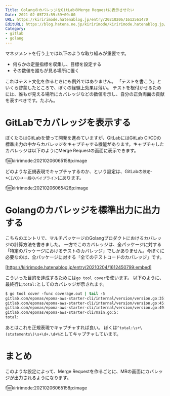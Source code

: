 ```yaml
---
Title: GolangのカバレッジをGitLabのMerge Requestに表示させたい
Date: 2021-02-05T23:59:59+09:00
URL: https://kiririmode.hatenablog.jp/entry/20210206/1612561470
EditURL: https://blog.hatena.ne.jp/kiririmode/kiririmode.hatenablog.jp/atom/entry/26006613687860173
Category:
- gitlab
- golang
---
```


マネジメントを行う上では以下のような取り組みが重要です。

- 何らかの定量指標を収集し、目標を設定する
- その数値を誰もが見る場所に置く

これはテスト文化を作るときにも例外ではありません。
「テストを書こう」といくら啓蒙したところで、ぼくの経験上効果は薄い。
テストを根付かせるためには、誰もが見える場所にカバレッジなどの数値を示し、自分の正負両面の貢献を表すべきです。たぶん。

# GitLabでカバレッジを表示する

ぼくたちはGitLabを使って開発を進めていますが、GitLabにはGitLab CI/CDの標準出力の中からカバレッジをキャプチャする機能があります。キャプチャしたカバレッジは以下のようにMerge Requestの画面に表示できます。

f:id:kiririmode:20210206065158p:image

どのような正規表現でキャプチャするのか、という設定は、GitLabの`設定`->`CI/CD`->`一般のパイプライン`にあります。

f:id:kiririmode:20210206065426p:image

# Golangのカバレッジを標準出力に出力する

こちらのエントリで、マルチパッケージのGolangプロダクトにおけるカバレッジの計算方法を書きました。
一方でこのカバレッジは、全パッケージに対する「特定のパッケージにおけるテストのカバレッジ」でしかありません。今ぼくに必要なのは、全パッケージに対する「全てのテストコードのカバレッジ」です。

[https://kiririmode.hatenablog.jp/entry/20210204/1612450799:embed]

こういった目的を達成するためには`go tool cover`を使います。
以下のように、最終行に`total:`としてのカバレッジが示されます。

```tcsh
$ go tool cover -func coverage.out | tail -5
gitlab.com/eponas/epona-aws-starter-cli/internal/version/version.go:35:                                         GetTerraformVersion                     0.0%
gitlab.com/eponas/epona-aws-starter-cli/internal/version/version.go:45:                                         SetAwsProviderVersion                   0.0%
gitlab.com/eponas/epona-aws-starter-cli/internal/version/version.go:49:                                         GetAwsProviderVersion                   0.0%
gitlab.com/eponas/epona-aws-starter-cli/main.go:5:                                                              main                                    0.0%
total:                                                                                                          (statements)                            1.2%
```

あとはこれを正規表現でキャプチャすれば良い。
ぼくは`^total:\s+\(statements\)\s+\d+.\d+%`としてキャプチャしています。

# まとめ

このような設定によって、Merge Requestを作るごとに、MRの画面にカバレッジが出力されるようになります。

f:id:kiririmode:20210206065158p:image
